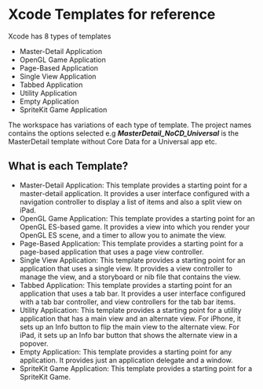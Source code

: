# Xcode Templates for reference


Xcode has 8 types of templates

* Master-Detail Application
* OpenGL Game Application
* Page-Based Application
* Single View Application
* Tabbed Application
* Utility Application
* Empty Application
* SpriteKit Game Application


The workspace has variations of each type of template. 
The project names contains the options selected
e.g ***MasterDetail_NoCD_Universal*** is the MasterDetail template without Core Data for a Universal app etc.

## What is each Template?
* Master-Detail Application:
This template provides a starting point for a master-detail application. 
It provides a user interface configured with a navigation controller to display a list of items and also a split view on iPad.
* OpenGL Game Application:
This template provides a starting point for an OpenGL ES-based game. 
It provides a view into which you render your OpenGL ES scene, and a timer to allow you to animate the view.
* Page-Based Application:
This template provides a starting point for a page-based application that uses a page view controller. 
* Single View Application:
This template provides a starting point for an application that uses a single view. 
It provides a view controller to manage the view, and a storyboard or nib file that contains the view.
* Tabbed Application:
This template provides a starting point for an application that uses a tab bar. 
It provides a user interface configured with a tab bar controller, and view controllers for the tab bar items.
* Utility Application:
This template provides a starting point for a utility application that has a main view and an alternate view. 
For iPhone, it sets up an Info button to flip the main view to the alternate view. 
For iPad, it sets up an Info bar button that shows the alternate view in a popover.
* Empty Application:
This template provides a starting point for any application. It provides just an application delegate and a window.
* SpriteKit Game Application:
This template provides a starting point for a SpriteKit Game.

